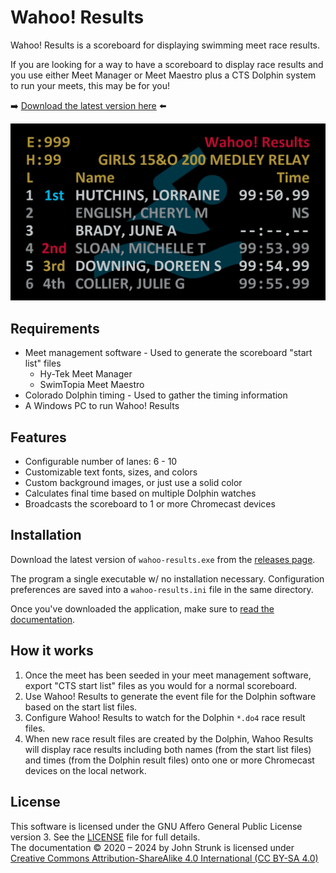 # Wahoo! Results

Wahoo! Results is a scoreboard for displaying swimming meet race results.

If you are looking for a way to have a scoreboard to display race results and
you use either Meet Manager or Meet Maestro plus a CTS Dolphin system to run
your meets, this may be for you!

:arrow_right: [Download the latest version
here](https://github.com/JohnStrunk/wahoo-results/releases/latest) :arrow_left:

![Example scoreboard](docs/images/demo1.png)

## Requirements

- Meet management software - Used to generate the scoreboard "start list" files
  - Hy-Tek Meet Manager
  - SwimTopia Meet Maestro
- Colorado Dolphin timing - Used to gather the timing information
- A Windows PC to run Wahoo! Results

## Features

- Configurable number of lanes: 6 - 10
- Customizable text fonts, sizes, and colors
- Custom background images, or just use a solid color
- Calculates final time based on multiple Dolphin watches
- Broadcasts the scoreboard to 1 or more Chromecast devices

## Installation

Download the latest version of `wahoo-results.exe` from the [releases
page](https://github.com/JohnStrunk/wahoo-results/releases).

The program a single executable w/ no installation necessary. Configuration
preferences are saved into a `wahoo-results.ini` file in the same directory.

Once you've downloaded the application, make sure to [read the
documentation](https://wahoo-results.com/).

## How it works

1. Once the meet has been seeded in your meet management software, export "CTS
   start list" files as you would for a normal scoreboard.
1. Use Wahoo! Results to generate the event file for the Dolphin software
   based on the start list files.
1. Configure Wahoo! Results to watch for the Dolphin `*.do4` race result
   files.
1. When new race result files are created by the Dolphin, Wahoo Results will
   display race results including both names (from the start list files) and
   times (from the Dolphin result files) onto one or more Chromecast devices
   on the local network.

## License

This software is licensed under the GNU Affero General Public License
version 3. See the [LICENSE](LICENSE) file for full details.  
The documentation &copy; 2020 &ndash; 2024 by John Strunk is licensed under
[Creative Commons Attribution-ShareAlike 4.0 International (CC BY-SA
4.0)](http://creativecommons.org/licenses/by-sa/4.0/)
